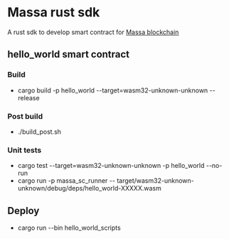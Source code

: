 # Massa rust sdk

A rust sdk to develop smart contract for [Massa blockchain](www.massa.net)

## hello_world smart contract

### Build

* cargo build -p hello_world --target=wasm32-unknown-unknown --release

### Post build

* ./build_post.sh

### Unit tests

* cargo test --target=wasm32-unknown-unknown -p hello_world --no-run
* cargo run -p massa_sc_runner -- target/wasm32-unknown-unknown/debug/deps/hello_world-XXXXX.wasm

## Deploy

* cargo run --bin hello_world_scripts
